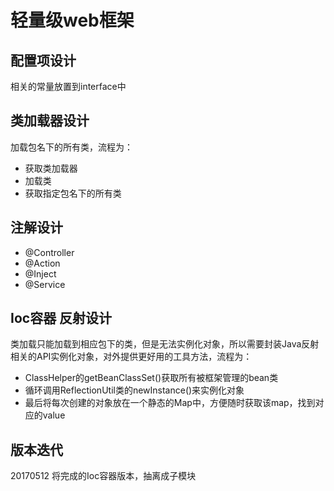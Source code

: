 # 轻量级web框架

## 配置项设计
相关的常量放置到interface中

## 类加载器设计
加载包名下的所有类，流程为：  
* 获取类加载器
* 加载类
* 获取指定包名下的所有类

## 注解设计
* @Controller
* @Action
* @Inject
* @Service

## Ioc容器 反射设计
类加载只能加载到相应包下的类，但是无法实例化对象，所以需要封装Java反射相关的API实例化对象，对外提供更好用的工具方法，流程为：
* ClassHelper的getBeanClassSet()获取所有被框架管理的bean类
* 循环调用ReflectionUtil类的newInstance()来实例化对象
* 最后将每次创建的对象放在一个静态的Map中，方便随时获取该map，找到对应的value



## 版本迭代
20170512 将完成的Ioc容器版本，抽离成子模块
